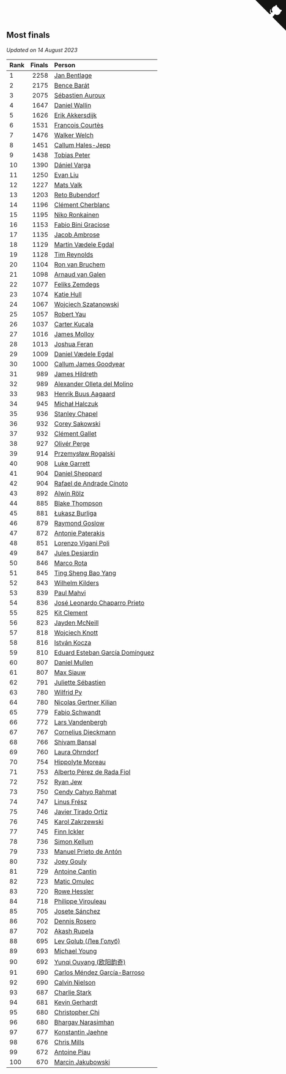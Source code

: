 ## Most finals

*Updated on 14 August 2023*

| Rank | Finals | Person |
| :--- | ---: | :--- |
| 1 | 2258 | [Jan Bentlage](https://www.worldcubeassociation.org/persons/2010BENT01) |
| 2 | 2175 | [Bence Barát](https://www.worldcubeassociation.org/persons/2008BARA01) |
| 3 | 2075 | [Sébastien Auroux](https://www.worldcubeassociation.org/persons/2008AURO01) |
| 4 | 1647 | [Daniel Wallin](https://www.worldcubeassociation.org/persons/2013WALL03) |
| 5 | 1626 | [Erik Akkersdijk](https://www.worldcubeassociation.org/persons/2005AKKE01) |
| 6 | 1531 | [François Courtès](https://www.worldcubeassociation.org/persons/2008COUR01) |
| 7 | 1476 | [Walker Welch](https://www.worldcubeassociation.org/persons/2011WELC01) |
| 8 | 1451 | [Callum Hales-Jepp](https://www.worldcubeassociation.org/persons/2012HALE01) |
| 9 | 1438 | [Tobias Peter](https://www.worldcubeassociation.org/persons/2014PETE03) |
| 10 | 1390 | [Dániel Varga](https://www.worldcubeassociation.org/persons/2008VARG01) |
| 11 | 1250 | [Evan Liu](https://www.worldcubeassociation.org/persons/2009LIUE01) |
| 12 | 1227 | [Mats Valk](https://www.worldcubeassociation.org/persons/2007VALK01) |
| 13 | 1203 | [Reto Bubendorf](https://www.worldcubeassociation.org/persons/2012BUBE01) |
| 14 | 1196 | [Clément Cherblanc](https://www.worldcubeassociation.org/persons/2014CHER05) |
| 15 | 1195 | [Niko Ronkainen](https://www.worldcubeassociation.org/persons/2010RONK01) |
| 16 | 1153 | [Fabio Bini Graciose](https://www.worldcubeassociation.org/persons/2010GRAC02) |
| 17 | 1135 | [Jacob Ambrose](https://www.worldcubeassociation.org/persons/2010AMBR01) |
| 18 | 1129 | [Martin Vædele Egdal](https://www.worldcubeassociation.org/persons/2013EGDA02) |
| 19 | 1128 | [Tim Reynolds](https://www.worldcubeassociation.org/persons/2005REYN01) |
| 20 | 1104 | [Ron van Bruchem](https://www.worldcubeassociation.org/persons/2003BRUC01) |
| 21 | 1098 | [Arnaud van Galen](https://www.worldcubeassociation.org/persons/2006GALE01) |
| 22 | 1077 | [Feliks Zemdegs](https://www.worldcubeassociation.org/persons/2009ZEMD01) |
| 23 | 1074 | [Katie Hull](https://www.worldcubeassociation.org/persons/2010HULL01) |
| 24 | 1067 | [Wojciech Szatanowski](https://www.worldcubeassociation.org/persons/2011SZAT01) |
| 25 | 1057 | [Robert Yau](https://www.worldcubeassociation.org/persons/2009YAUR01) |
| 26 | 1037 | [Carter Kucala](https://www.worldcubeassociation.org/persons/2015KUCA01) |
| 27 | 1016 | [James Molloy](https://www.worldcubeassociation.org/persons/2011MOLL01) |
| 28 | 1013 | [Joshua Feran](https://www.worldcubeassociation.org/persons/2011FERA01) |
| 29 | 1009 | [Daniel Vædele Egdal](https://www.worldcubeassociation.org/persons/2013EGDA01) |
| 30 | 1000 | [Callum James Goodyear](https://www.worldcubeassociation.org/persons/2012GOOD02) |
| 31 | 989 | [James Hildreth](https://www.worldcubeassociation.org/persons/2009HILD01) |
| 32 | 989 | [Alexander Olleta del Molino](https://www.worldcubeassociation.org/persons/2008OLLE01) |
| 33 | 983 | [Henrik Buus Aagaard](https://www.worldcubeassociation.org/persons/2006BUUS01) |
| 34 | 945 | [Michał Halczuk](https://www.worldcubeassociation.org/persons/2006HALC01) |
| 35 | 936 | [Stanley Chapel](https://www.worldcubeassociation.org/persons/2016CHAP04) |
| 36 | 932 | [Corey Sakowski](https://www.worldcubeassociation.org/persons/2011SAKO01) |
| 37 | 932 | [Clément Gallet](https://www.worldcubeassociation.org/persons/2004GALL02) |
| 38 | 927 | [Olivér Perge](https://www.worldcubeassociation.org/persons/2007PERG01) |
| 39 | 914 | [Przemysław Rogalski](https://www.worldcubeassociation.org/persons/2013ROGA02) |
| 40 | 908 | [Luke Garrett](https://www.worldcubeassociation.org/persons/2017GARR05) |
| 41 | 904 | [Daniel Sheppard](https://www.worldcubeassociation.org/persons/2009SHEP01) |
| 42 | 904 | [Rafael de Andrade Cinoto](https://www.worldcubeassociation.org/persons/2007CINO01) |
| 43 | 892 | [Alwin Rölz](https://www.worldcubeassociation.org/persons/2016ROLZ01) |
| 44 | 885 | [Blake Thompson](https://www.worldcubeassociation.org/persons/2010THOM03) |
| 45 | 881 | [Łukasz Burliga](https://www.worldcubeassociation.org/persons/2013BURL01) |
| 46 | 879 | [Raymond Goslow](https://www.worldcubeassociation.org/persons/2014GOSL01) |
| 47 | 872 | [Antonie Paterakis](https://www.worldcubeassociation.org/persons/2012PATE01) |
| 48 | 851 | [Lorenzo Vigani Poli](https://www.worldcubeassociation.org/persons/2007POLI01) |
| 49 | 847 | [Jules Desjardin](https://www.worldcubeassociation.org/persons/2010DESJ01) |
| 50 | 846 | [Marco Rota](https://www.worldcubeassociation.org/persons/2009ROTA01) |
| 51 | 845 | [Ting Sheng Bao Yang](https://www.worldcubeassociation.org/persons/2008BAOY01) |
| 52 | 843 | [Wilhelm Kilders](https://www.worldcubeassociation.org/persons/2010KILD02) |
| 53 | 839 | [Paul Mahvi](https://www.worldcubeassociation.org/persons/2012MAHV01) |
| 54 | 836 | [José Leonardo Chaparro Prieto](https://www.worldcubeassociation.org/persons/2011CHAP01) |
| 55 | 825 | [Kit Clement](https://www.worldcubeassociation.org/persons/2008CLEM01) |
| 56 | 823 | [Jayden McNeill](https://www.worldcubeassociation.org/persons/2012MCNE01) |
| 57 | 818 | [Wojciech Knott](https://www.worldcubeassociation.org/persons/2011KNOT01) |
| 58 | 816 | [István Kocza](https://www.worldcubeassociation.org/persons/2005KOCZ01) |
| 59 | 810 | [Eduard Esteban García Domínguez](https://www.worldcubeassociation.org/persons/2011EDUA01) |
| 60 | 807 | [Daniel Mullen](https://www.worldcubeassociation.org/persons/2016MULL04) |
| 61 | 807 | [Max Siauw](https://www.worldcubeassociation.org/persons/2017SIAU02) |
| 62 | 791 | [Juliette Sébastien](https://www.worldcubeassociation.org/persons/2014SEBA01) |
| 63 | 780 | [Wilfrid Py](https://www.worldcubeassociation.org/persons/2016PYWI01) |
| 64 | 780 | [Nicolas Gertner Kilian](https://www.worldcubeassociation.org/persons/2013GERT01) |
| 65 | 779 | [Fabio Schwandt](https://www.worldcubeassociation.org/persons/2014SCHW02) |
| 66 | 772 | [Lars Vandenbergh](https://www.worldcubeassociation.org/persons/2003VAND01) |
| 67 | 767 | [Cornelius Dieckmann](https://www.worldcubeassociation.org/persons/2009DIEC01) |
| 68 | 766 | [Shivam Bansal](https://www.worldcubeassociation.org/persons/2011BANS02) |
| 69 | 760 | [Laura Ohrndorf](https://www.worldcubeassociation.org/persons/2009OHRN01) |
| 70 | 754 | [Hippolyte Moreau](https://www.worldcubeassociation.org/persons/2008MORE02) |
| 71 | 753 | [Alberto Pérez de Rada Fiol](https://www.worldcubeassociation.org/persons/2011FIOL01) |
| 72 | 752 | [Ryan Jew](https://www.worldcubeassociation.org/persons/2008JEWR01) |
| 73 | 750 | [Cendy Cahyo Rahmat](https://www.worldcubeassociation.org/persons/2010RAHM02) |
| 74 | 747 | [Linus Frész](https://www.worldcubeassociation.org/persons/2011FRES01) |
| 75 | 746 | [Javier Tirado Ortiz](https://www.worldcubeassociation.org/persons/2009TIRA01) |
| 76 | 745 | [Karol Zakrzewski](https://www.worldcubeassociation.org/persons/2014ZAKR01) |
| 77 | 745 | [Finn Ickler](https://www.worldcubeassociation.org/persons/2012ICKL01) |
| 78 | 736 | [Simon Kellum](https://www.worldcubeassociation.org/persons/2016KELL12) |
| 79 | 733 | [Manuel Prieto de Antón](https://www.worldcubeassociation.org/persons/2015ANTO04) |
| 80 | 732 | [Joey Gouly](https://www.worldcubeassociation.org/persons/2007GOUL01) |
| 81 | 729 | [Antoine Cantin](https://www.worldcubeassociation.org/persons/2010CANT02) |
| 82 | 723 | [Matic Omulec](https://www.worldcubeassociation.org/persons/2010OMUL02) |
| 83 | 720 | [Rowe Hessler](https://www.worldcubeassociation.org/persons/2007HESS01) |
| 84 | 718 | [Philippe Virouleau](https://www.worldcubeassociation.org/persons/2008VIRO01) |
| 85 | 705 | [Josete Sánchez](https://www.worldcubeassociation.org/persons/2015SANC18) |
| 86 | 702 | [Dennis Rosero](https://www.worldcubeassociation.org/persons/2010ROSE03) |
| 87 | 702 | [Akash Rupela](https://www.worldcubeassociation.org/persons/2012RUPE01) |
| 88 | 695 | [Lev Golub (Лев Голуб)](https://www.worldcubeassociation.org/persons/2014HOLU01) |
| 89 | 693 | [Michael Young](https://www.worldcubeassociation.org/persons/2008YOUN02) |
| 90 | 692 | [Yunqi Ouyang (欧阳韵奇)](https://www.worldcubeassociation.org/persons/2007YUNQ01) |
| 91 | 690 | [Carlos Méndez García-Barroso](https://www.worldcubeassociation.org/persons/2010GARC02) |
| 92 | 690 | [Calvin Nielson](https://www.worldcubeassociation.org/persons/2014NIEL03) |
| 93 | 687 | [Charlie Stark](https://www.worldcubeassociation.org/persons/2014STAR05) |
| 94 | 681 | [Kevin Gerhardt](https://www.worldcubeassociation.org/persons/2013GERH01) |
| 95 | 680 | [Christopher Chi](https://www.worldcubeassociation.org/persons/2014CHIC01) |
| 96 | 680 | [Bhargav Narasimhan](https://www.worldcubeassociation.org/persons/2011NARA02) |
| 97 | 677 | [Konstantin Jaehne](https://www.worldcubeassociation.org/persons/2015JAEH01) |
| 98 | 676 | [Chris Mills](https://www.worldcubeassociation.org/persons/2014MILL04) |
| 99 | 672 | [Antoine Piau](https://www.worldcubeassociation.org/persons/2008PIAU01) |
| 100 | 670 | [Marcin Jakubowski](https://www.worldcubeassociation.org/persons/2007JAKU01) |


<a href="https://github.com/JustinTimeCuber/wca_statistics" class="github-corner" aria-label="View source on Github"><svg width="80" height="80" viewBox="0 0 250 250" style="fill:#151513; color:#fff; position: absolute; top: 0; border: 0; right: 0;" aria-hidden="true"><path d="M0,0 L115,115 L130,115 L142,142 L250,250 L250,0 Z"></path><path d="M128.3,109.0 C113.8,99.7 119.0,89.6 119.0,89.6 C122.0,82.7 120.5,78.6 120.5,78.6 C119.2,72.0 123.4,76.3 123.4,76.3 C127.3,80.9 125.5,87.3 125.5,87.3 C122.9,97.6 130.6,101.9 134.4,103.2" fill="currentColor" style="transform-origin: 130px 106px;" class="octo-arm"></path><path d="M115.0,115.0 C114.9,115.1 118.7,116.5 119.8,115.4 L133.7,101.6 C136.9,99.2 139.9,98.4 142.2,98.6 C133.8,88.0 127.5,74.4 143.8,58.0 C148.5,53.4 154.0,51.2 159.7,51.0 C160.3,49.4 163.2,43.6 171.4,40.1 C171.4,40.1 176.1,42.5 178.8,56.2 C183.1,58.6 187.2,61.8 190.9,65.4 C194.5,69.0 197.7,73.2 200.1,77.6 C213.8,80.2 216.3,84.9 216.3,84.9 C212.7,93.1 206.9,96.0 205.4,96.6 C205.1,102.4 203.0,107.8 198.3,112.5 C181.9,128.9 168.3,122.5 157.7,114.1 C157.9,116.9 156.7,120.9 152.7,124.9 L141.0,136.5 C139.8,137.7 141.6,141.9 141.8,141.8 Z" fill="currentColor" class="octo-body"></path></svg></a><style>.github-corner:hover .octo-arm{animation:octocat-wave 560ms ease-in-out}@keyframes octocat-wave{0%,100%{transform:rotate(0)}20%,60%{transform:rotate(-25deg)}40%,80%{transform:rotate(10deg)}}@media (max-width:500px){.github-corner:hover .octo-arm{animation:none}.github-corner .octo-arm{animation:octocat-wave 560ms ease-in-out}}</style>
